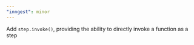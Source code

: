 ```yaml
---
"inngest": minor
---
```


Add `step.invoke()`, providing the ability to directly invoke a function as a step
